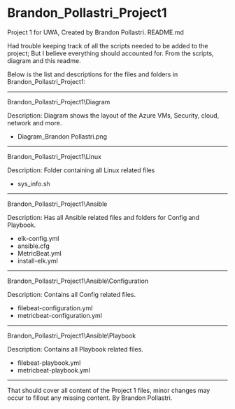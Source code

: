 # Brandon_Pollastri_Project1
Project 1 for UWA, Created by Brandon Pollastri.
README.md

Had trouble keeping track of all the scripts needed to be added to the project; But I believe everything should accounted for. From the scripts, diagram and this readme.

Below is the list and descriptions for the files and folders in Brandon_Pollastri_Project1:

---------------------------------------------------------------------------------------------

Brandon_Pollastri_Project1\Diagram

Description: Diagram shows the layout of the Azure VMs, Security, cloud, network and more.
- Diagram_Brandon Pollastri.png

-------------------------------------------

Brandon_Pollastri_Project1\Linux

Description: Folder containing all Linux related files
- sys_info.sh

-------------------------------------------

Brandon_Pollastri_Project1\Ansible

Description: Has all Ansible related files and folders for Config and Playbook.
- elk-config.yml
- ansible.cfg
- MetricBeat.yml
- install-elk.yml

-------------------------------------------

Brandon_Pollastri_Project1\Ansible\Configuration

Description: Contains all Config related files.
- filebeat-configuration.yml
- metricbeat-configuration.yml

-------------------------------------------

Brandon_Pollastri_Project1\Ansible\Playbook

Description: Contains all Playbook related files.
- filebeat-playbook.yml
- metricbeat-playbook.yml

---------------------------------------------------------------------------------------------

That should cover all content of the Project 1 files, minor changes may occur to fillout any missing content.
By Brandon Pollastri.

